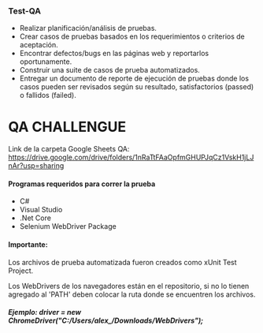 ### Test-QA

- Realizar planificación/análisis de pruebas.
- Crear casos de pruebas basados en los requerimientos o criterios de aceptación.
- Encontrar defectos/bugs en las páginas web y reportarlos oportunamente.
- Construir una suite de casos de prueba automatizados.
- Entregar un documento de reporte de ejecución de pruebas donde los casos pueden ser revisados según su resultado, satisfactorios (passed) o fallidos (failed).

# QA CHALLENGUE

Link de la carpeta Google Sheets QA: https://drive.google.com/drive/folders/1nRaTtFAaOpfmGHUPJqCz1VskH1jLJnAr?usp=sharing

#### Programas requeridos para correr la prueba

- C#
- Visual Studio
- .Net Core
- Selenium WebDriver Package

#### Importante:
Los archivos de prueba automatizada fueron creados como xUnit Test Project.

Los WebDrivers de los navegadores están en el repositorio, si no lo tienen agregado al 'PATH' deben colocar la ruta donde se encuentren los archivos.

##### Ejemplo:  driver = new ChromeDriver("C:/Users/alex_/Downloads/WebDrivers");
